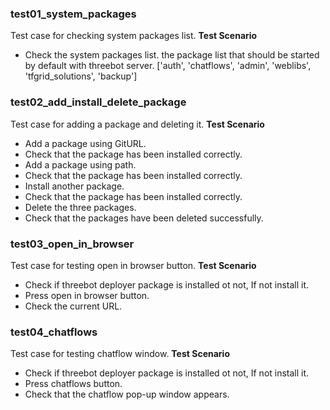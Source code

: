 ### test01_system_packages


Test case for checking system packages list.
**Test Scenario**
- Check the system packages list.
the package list that should be started by default with threebot server.
['auth', 'chatflows', 'admin', 'weblibs', 'tfgrid_solutions', 'backup']

### test02_add_install_delete_package


Test case for adding a package and deleting it.
**Test Scenario**
- Add a package using GitURL.
- Check that the package has been installed correctly.
- Add a package using path.
- Check that the package has been installed correctly.
- Install another package.
- Check that the package has been installed correctly.
- Delete the three packages.
- Check that the packages have been deleted successfully.

### test03_open_in_browser


Test case for testing open in browser button.
**Test Scenario**
- Check if threebot deployer package is installed ot not, If not install it.
- Press open in browser button.
- Check the current URL.

### test04_chatflows


Test case for testing chatflow window.
**Test Scenario**
- Check if threebot deployer package is installed ot not, If not install it.
- Press chatflows button.
- Check that the chatflow pop-up window appears.
